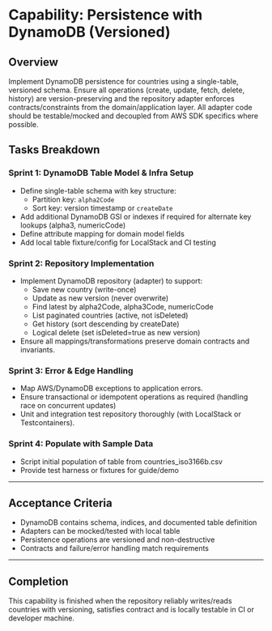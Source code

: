 # Capability: Persistence with DynamoDB (Versioned)

## Overview
Implement DynamoDB persistence for countries using a single-table, versioned schema. Ensure all operations (create, update, fetch, delete, history) are version-preserving and the repository adapter enforces contracts/constraints from the domain/application layer. All adapter code should be testable/mocked and decoupled from AWS SDK specifics where possible.

## Tasks Breakdown

### Sprint 1: DynamoDB Table Model & Infra Setup
- Define single-table schema with key structure:
  - Partition key: `alpha2Code`
  - Sort key: version timestamp or `createDate`
- Add additional DynamoDB GSI or indexes if required for alternate key lookups (alpha3, numericCode)
- Define attribute mapping for domain model fields
- Add local table fixture/config for LocalStack and CI testing

### Sprint 2: Repository Implementation
- Implement DynamoDB repository (adapter) to support:
  - Save new country (write-once)
  - Update as new version (never overwrite)
  - Find latest by alpha2Code, alpha3Code, numericCode
  - List paginated countries (active, not isDeleted)
  - Get history (sort descending by createDate)
  - Logical delete (set isDeleted=true as new version)
- Ensure all mappings/transformations preserve domain contracts and invariants.

### Sprint 3: Error & Edge Handling
- Map AWS/DynamoDB exceptions to application errors.
- Ensure transactional or idempotent operations as required (handling race on concurrent updates)
- Unit and integration test repository thoroughly (with LocalStack or Testcontainers).

### Sprint 4: Populate with Sample Data
- Script initial population of table from countries_iso3166b.csv
- Provide test harness or fixtures for guide/demo

---

## Acceptance Criteria
- DynamoDB contains schema, indices, and documented table definition
- Adapters can be mocked/tested with local table
- Persistence operations are versioned and non-destructive
- Contracts and failure/error handling match requirements

---

## Completion
This capability is finished when the repository reliably writes/reads countries with versioning, satisfies contract and is locally testable in CI or developer machine.
